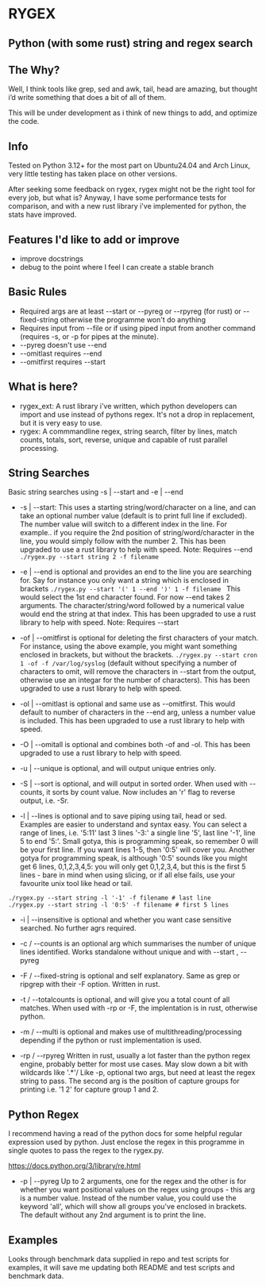# RYGEX
## Python (with some rust) string and regex search

## The Why?

Well, I think tools like grep, sed and awk, tail, head are amazing, but thought i’d write something that does a bit of all of them.

This will be under development as i think of new things to add, and optimize the code.

## Info

Tested on Python 3.12+ for the most part on Ubuntu24.04 and Arch Linux, very little testing has taken place on other versions.

After seeking some feedback on rygex, rygex might not be the right tool for every job, but what is? Anyway, I have some performance tests for comparison, and with a new rust library i've implemented for python, the stats have improved.

## Features I'd like to add or improve

* improve docstrings
* debug to the point where I feel I can create a stable branch

## Basic Rules

* Required args are at least --start or --pyreg or --rpyreg (for rust) or --fixed-string otherwise the programme won't do anything
* Requires input from --file or if using piped input from another command (requires -s, or -p for pipes at the minute).
* --pyreg doesn't use --end
* --omitlast requires --end
* --omitfirst requires --start

## What is here?

* rygex_ext: A rust library i've written, which python developers can import and use instead of pythons regex. It's not a drop in replacement, but it is very easy to use.
* rygex: A commmandline regex, string search, filter by lines, match counts, totals, sort, reverse, unique and capable of rust parallel processing.

## String Searches
Basic string searches using -s | --start and -e | --end
* -s | --start: This uses a starting string/word/character on a line, and can take an optional number value (default is to print full line if excluded). The number value will switch to a different index in the line. For example.. if you require the 2nd position of string/word/character in the line, you would simply follow with the number 2. This has been upgraded to use a rust library to help with speed. Note: Requires --end
```./rygex.py --start string 2 -f filename ```

* -e | --end is optional and provides an end to the line you are searching for. Say for instance you only want a string which is enclosed in brackets 
```./rygex.py --start '(' 1 --end ')' 1 -f filename ``` This would select the 1st end character found. For now --end takes 2 arguments. The character/string/word followed by a numerical value would end the string at that index. This has been upgraded to use a rust library to help with speed. Note: Requires --start

* -of | --omitfirst is optional for deleting the first characters of your match. For instance, using the above example, you might want something enclosed in brackets, but without the brackets. ``` ./rygex.py --start cron 1 -of -f /var/log/syslog ``` (default without specifying a number of characters to omit, will remove the characters in --start from the output, otherwise use an integar for the number of characters). This has been upgraded to use a rust library to help with speed.

* -ol | --omitlast is optional and same use as --omitfirst. This would default to number of characters in the --end arg, unless a number value is included. This has been upgraded to use a rust library to help with speed.

* -O | --omitall is optional and combines both -of and -ol. This has been upgraded to use a rust library to help with speed.

* -u | --unique is optional, and will output unique entries only.

* -S | --sort is optional, and will output in sorted order. When used with --counts, it sorts by count value. Now includes an 'r' flag to reverse output, i.e. -Sr.

* -l | --lines is optional and to save piping using tail, head or sed. Examples are easier to understand and syntax easy. You can select a range of lines, i.e. '5:11' last 3 lines '-3:' a single line '5', last line '-1', line 5 to end '5:'. Small gotya, this is programming speak, so remember 0 will be your first line. If you want lines 1-5, then '0:5' will cover you. Another gotya for programming speak, is although '0:5' sounds like you might get 6 lines, 0,1,2,3,4,5: you will only get 0,1,2,3,4, but this is the first 5 lines - bare in mind when using slicing, or if all else fails, use your favourite unix tool like head or tail.
```
./rygex.py --start string -l '-1' -f filename # last line
./rygex.py --start string -l '0:5' -f filename # first 5 lines
```

* -i | --insensitive is optional and whether you want case sensitive searched. No further agrs required.

* -c / --counts is an optional arg which summarises the number of unique lines identified. Works standalone without unique and with --start , --pyreg

* -F / --fixed-string is optional and self explanatory. Same as grep or ripgrep with their -F option. Written in rust.

* -t / --totalcounts is optional, and will give you a total count of all matches. When used with -rp or -F, the implentation is in rust, otherwise python.

* -m / --multi is optional and makes use of multithreading/processing depending if the python or rust implementation is used.

* -rp / --rpyreg Written in rust, usually a lot faster than the python regex engine, probably better for most use cases. May slow down a bit with wildcards like '.*'/ Like -p, optional two args, but need at least the regex string to pass. The second arg is the position of capture groups for printing i.e. '1 2' for capture group 1 and 2.



## Python Regex

I recommend having a read of the python docs for some helpful regular expression used by python. Just enclose the regex in this programme in single quotes to pass the regex to the rygex.py.

https://docs.python.org/3/library/re.html

* -p | --pyreg Up to 2 arguments, one for the regex and the other is for whether you want positional values on the regex using groups - this arg is a number value. Instead of the number value, you could use the keyword 'all', which will show all groups you've enclosed in brackets. The default without any 2nd argument is to print the line.


 ## Examples

 Looks through benchmark data supplied in repo and test scripts for examples, it will save me updating both README and test scripts and benchmark data.
